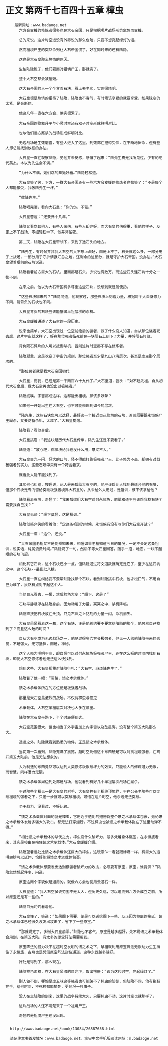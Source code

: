 # 正文 第两千七百四十五章 樟虫
        最新网址：www.badaoge.net
          六方会支援的修炼者很多也在大石帝国，只是根据哪片战场形势危急而支援。
      
          总的来说，这片时空远没有外界说的那么危险，只要不想亮起绿灯的话。
      
          然而祖境尸王的突然杀到让大石帝国慌了，好在同时来的还有陆隐。
      
          这也是大石皇那么热情的原因。
      
          生怕陆隐跑了，他们要面对祖境尸王，那就完了。
      
          整个大石空都会被摧毁。
      
          这大石帝国的人一个个背着石块，看上去老实，实则很精明。
      
          大石皇很是热情的招待了陆隐，陆隐也不客气，有时候该享受的就要享受，如果弦崩的太紧，是会断的。
      
          他这几年一直在六方会，确实很累了。
      
          大石帝国的歌舞升平与小灵时空还有双子时空形成鲜明对比。
      
          也与他们远方厮杀的战场形成鲜明对比。
      
          无边战场是生死磨盘，有些人进入了这里，到死都在担惊受怕，在不断地厮杀，但有些人却总能找到放松的办法。
      
          大石皇一直在观察陆隐，见他并未反感，感慨了起来：“陆先生真是我所见过，少有的绝代英杰，本以为先生会不满。”
      
          “为什么不满，她们跳的舞挺好看。”陆隐轻松道。
      
          大石皇笑了笑，下方，一群大石帝国还有一些六方会支援的修炼者也都笑了：“不是每个人都能接受，我敬陆先生一杯。”
      
          “敬陆先生。”
      
          陆隐喝完酒，看向大石皇：“你的伤，不轻。”
      
          大石皇苦涩：“还要养个几年。”
      
          陆隐又看向其他人，有些人带伤，有些人却完好，而大石皇的伤很重，看他的样子，反正上不了战场，不如轻松一下，他并非怕死。
      
          第二天，陆隐在大石皇带领下，来到了选石头的地方。
      
          “陆先生，有时候并非我大石空的人不想上战场，而是上不了，石头就这么多，一部分用于上战场，一部分用于守护情报汇总之地，还剩余的这部分，就是守护大石帝国，没办法。”大石皇望着眼前的石坑说道。
      
          陆隐看着前方巨大的石坑，里面都是石头，少说也有数万，而这些石头连石坑十分之一都不到。
      
          在来之前，他以为大石帝国有多尊重这些石块，没想到就是随便扔。
      
          “这些石块哪来的？”陆隐问道，他观察过，那些石块上刻着力量，根据每个人自身修为不同，能背负的石块也不同。
      
          大石皇背负的石块应该能抵御半祖层次的杀机。
      
          大石皇缓缓讲述了大石空的一段历史。
      
          说来也简单，大石空出现过一位空前绝后的强者，做了什么没人知道，自从那位强者死去后，这片宇宙就这样了，好在那位强者临死前在一块陨石上刻下了力量，并将陨石打散。
      
          背负陨石碎片的人可以抵御杀机，否则这片时空都不存在修炼者。
      
          陆隐凝重，这是改变了宇宙的规则，那位强者至少是九山八海层次，甚至是虚主那个层次的。
      
          “那位强者就是我大石帝国初代
      
          大石皇，而我，已经是第一千两百六十九代了。”大石皇道，摇头：“对不起先祖，自从初代大石皇后，我大石空再也没出过极强者。”
      
          陆隐抿嘴，宇宙都成这样，这都能出祖境，那该多妖孽？
      
          如果他一开始出生在大石空，也不可能修炼到如今的层次。
      
          “陆先生，这些石块您可以选择，最好选一个接近自己修为的石块，否则既要跟永恒族尸王厮杀，又要防备杀机，太难了。”大石皇提醒。
      
          陆隐看了看他身后。
      
          大石皇挑眉：“我这块是历代大石皇传承，陆先生还是不要看了。”
      
          陆隐道：“放心吧，你那块给我也没什么用，意义不大。”
      
          大石皇目光一闪，好大的口气，怪不得能打跑极强者尸王，此子修为不高，却拥有对战极强者的实力，这些石块中只有一个符合要求。
      
          就看此人能不能找到了。
      
          其实他也纠结，按理说，此人是来帮助大石空的，他应该帮此人找到最适合他的石块，但那个石块是专门留给突破极强者境界大石皇的，从未给外人用过，是祖训，该不该拿给他？
      
          陆隐看着石坑，奇怪了：“我来帮你们大石空对付永恒族，前辈难道不应该帮我找石块？需要我自己找？”
      
          大石皇无奈：“阁下莫怪，这是祖训。”
      
          陆隐似笑非笑的看着他：“定这条祖训的时候，永恒族有没有与你们大石空开战？”
      
          大石皇一滞：“这个，还没。”
      
          “大石帝国老祖又不是能预知未来，相信如果老祖知道今日的情况，一定不会定这条祖训，说实话，纯属浪费时间。”陆隐说了一句，然后不等大石皇回答，随手一招，地底，一块不起眼的石块飞起。
      
          相比其它石块，这个石块还小一点，但陆隐通过符文道数就确定是它了，至少在这石坑之中，这个石块--最乱七八糟。
      
          大石皇一直在纠结要不要帮陆隐找那个石块，看到陆隐挑中石块，他才松口气，不用自己为难了，虽然有点对不起这个人。
      
          当他目光看去，一愣，然后脸色大变：“阁下，这是？”
      
          石块平静悬浮在陆隐身前，因为动用了力量，冥冥之中，杀机降临。
      
          陆隐直接把石块放在头顶，只见石块之上铭刻的力量一闪，杀机消失。
      
          大石皇呆呆看着这一幕，这个石块，正是他纠结要不要拿给陆隐的那个，他居然自己找到了？而且这么短的时间？
      
          自从大石空成为无边战场之一，他见过很多六方会极强者，但无一人给他陆隐带来的感觉，不是强大，无可抵挡，而是，神秘。
      
          这个人修为明明不高，却自信可以对付永恒族极强者尸王，还在这么短的时间内找到石块，即便大石空修炼者也无法这么快找到。
      
          想到这些，大石皇郑重对陆隐行礼：“大石空，麻烦陆先生了。”
      
          陆隐瞥了他一眼：“带路，馈之术承载体。”
      
          馈之术承载体所在的方位便是极强者战场。
      
          那里是大石空最激烈的战场，不仅有樟虫与馈之
      
          术承载体，大石空半祖层次对决也大多在那里。
      
          陆隐在大石皇带路下，半个时辰便到达。
      
          大石空范围很大，但也相当于外宇宙加上内宇宙以及坠星海，没有整个第五大陆那么大。
      
          遥远之外，陆隐就看到熟悉的物件，正是馈之术承载体。
      
          当初第一次看到，陆隐充满了震撼，超时空凭借这个东西硬是可以对抗祖境强者，在离开第五大陆前，他是无法想象的。
      
          人为制造的东西竟然可以达到人类修炼极限破坏力的效果，只能说人的修炼潜力无限，而智慧，同样潜力无限。
      
          馈之术承载体周边到处都是战场，他就看到有好几个半祖层次战场在厮杀。
      
          不过那些半祖无一是大石皇的对手，大石皇拥有半祖绝顶境界，不在公长老那些可以突破祖境的强者之下，只差一步就可以突破祖境，可惜在这片时空，他永远无法突破。
      
          至于战力，没看过，不好比较。
      
          “馈之术承载体对面的就是樟虫，它用近乎透明的翅膀将整个馈之术承载体包裹，无论馈之术承载体发射多强大的攻击，都无法打穿翅膀，不过樟虫也被馈之术承载体拖在了这里动弹不得。”
      
          “相比馈之术承载体的杀伐之力，樟虫没什么破坏力，最多凭着身体碾压，在永恒族看来，其实是樟虫在拖住馈之术承载体。”大石皇缓缓介绍。
      
          陆隐望着远处比馈之术承载体还巨大的樟虫，这玩意乍一看就跟蟑螂一样，有巨大的透明翅膀可以延伸，恰好能将馈之术承载体包裹。
      
          “馈之术承载体想要发出达到极强者破坏力的攻击，必须要有原宝，原宝，谁提供？”陆隐忽然想起件事，问道。
      
          原宝这两个字貌似是通用的，就像六方会也使用云通石一样。
      
          大石皇道：“我大石空虽说范围不是太大，但历史久远，可以追溯到六方会成立之前，所以原宝还是有一些的。”
      
          陆隐目光灼灼看着他。
      
          大石皇懂了，笑道：“如果阁下需要，倒是可以送给阁下一些，反正因为樟虫的拖延，馈之术承载体已经很久没发出攻击了，省下了一些原宝。”
      
          “那就说定了，多谢大石皇前辈。”陆隐也不客气，原宝是越多越好，先不说馈之术承载体会用到，在第五大陆，有太多的原宝阵法需要用到。
      
          原宝阵法的威力决不在超时空发明的馈之术之下，慧祖就利用原宝阵法无限动力生生挡住了永恒族，古月也是凭借原宝阵法封住通道，这种东西越多越好。
      
          好处是得到了，那么现在。
      
          陆隐神色肃穆，在大石皇呆滞的目光下，取出拖鞋：“该为这片时空，亮起绿灯了。”
      
          别人做不到，哪怕是虚五味这等强者也可能破不了樟虫的防御，但陆隐不同，他有拖鞋在手，给他时间，不死神都能拍死，更何况一只虫子。
      
          没人在意陆隐的到来，这里的战争持续太久，只要樟虫不动，这片时空也就那样了。
      
          这片战场的人还不清楚来了一个祖境尸王。
      
          奇怪的是祖境尸王也没出现。
      
      
      http://www.badaoge.net/book/13084/26887658.html
      
      请记住本书首发域名：www.badaoge.net。笔尖中文手机版阅读网址：m.badaoge.net